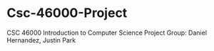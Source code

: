# Csc-46000-Project
CSC 46000 Introduction to Computer Science Project
Group: Daniel Hernandez, Justin Park
